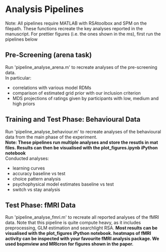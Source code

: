 # Analysis Pipelines

Note: All pipelines require MATLAB with RSAtoolbox and SPM on the filepath.
These functions recreate the key analyses reported in the manuscript. 
For prettier figures (i.e. the ones shown in the ms), first run the pipelines below

## Pre-Screening (arena task)

Run 'pipeline_analyse_arena.m' to recreate analyses of the pre-screening data.  
In particular:

- correlations with various model RDMs
- comparison of estimated grid prior with our inclusion criterion
- MDS projections of ratings given by participants with low, medium and high priors

## Training and Test Phase: Behavioural Data

Run 'pipeline_analyse_behaviour.m' to recreate analyses of the behavioural data from the 
main phase of the experiment.  
 **Note: These pipelines run multiple analyses and store the resutls in 
mat files. Results can then be visualised with the plot_figures.ipynb iPython notebook**  
Conducted analyses:

- learning curves 
- accuracy baseline vs test 
- choice pattern analysis
- psychophysical model estimates baseline vs test 
- switch vs stay analysis

## Test Phase: fMRI Data

Run 'pipeline_analyse_fmri.m' to recreate all reported analyses of the fMRI data.
Note that this pipeline is quite compute heavy, as it includes preprocessing, GLM estimation and 
searchlight RSA. 
**Most results can be visualised with the plot_figures iPython notebook. heatmaps of fMRI activity can be 
inspected with your favourite fMRI analysis package. We used bspmview and MRIcron for figures shown in the paper.**